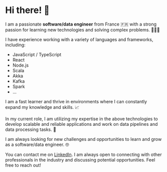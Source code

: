 # Hi there! 👋

I am a passionate **software/data engineer** from France 🇫🇷 with a strong passion for learning new technologies and solving complex problems. 👨🏻‍💻

I have experience working with a variety of languages and frameworks, including:
- JavaScript / TypeScript
- React
- Node.js
- Scala
- Akka
- Kafka
- Spark
- ...

I am a fast learner and thrive in environments where I can constantly expand my knowledge and skills. 📈

In my current role, I am utilizing my expertise in the above technologies to develop scalable and reliable applications and work on data pipelines and data processing tasks. 🚀

I am always looking for new challenges and opportunities to learn and grow as a software/data engineer. 🤓

You can contact me on [LinkedIn](https://www.linkedin.com/in/bryanmlyr/). I am always open to connecting with other professionals in the industry and discussing potential opportunities. Feel free to reach out!

<!--

**bryanmlyr/bryanmlyr** is a ✨ _special_ ✨ repository because its `README.md` (this file) appears on your GitHub profile.

Here are some ideas to get you started:

- 🔭 I’m currently working on ...
- 🌱 I’m currently learning ...
- 👯 I’m looking to collaborate on ...
- 🤔 I’m looking for help with ...
- 💬 Ask me about ...
- 📫 How to reach me: ...
- 😄 Pronouns: ...
- ⚡ Fun fact: ...
-->
